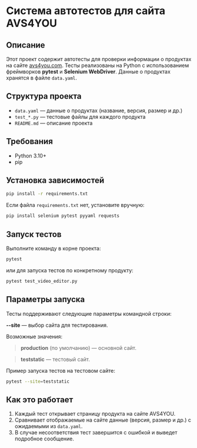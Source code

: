 # Система автотестов для сайта AVS4YOU

## Описание

Этот проект содержит автотесты для проверки информации о продуктах на сайте [avs4you.com](https://www.avs4you.com/). Тесты реализованы на Python с использованием фреймворков **pytest** и **Selenium WebDriver**. Данные о продуктах хранятся в файле `data.yaml`.

## Структура проекта

- `data.yaml` — данные о продуктах (название, версия, размер и др.)
- `test_*.py` — тестовые файлы для каждого продукта
- `README.md` — описание проекта

## Требования

- Python 3.10+
- pip

## Установка зависимостей

```bash
pip install -r requirements.txt
```

Если файла `requirements.txt` нет, установите вручную:

```bash
pip install selenium pytest pyyaml requests
```

## Запуск тестов

Выполните команду в корне проекта:

```bash
pytest
```

или для запуска тестов по конкретному продукту:

```bash
pytest test_video_editor.py
```

## Параметры запуска
Тесты поддерживают следующие параметры командной строки:

**--site** — выбор сайта для тестирования. 

Возможные значения:

> **production**
(по умолчанию) — основной сайт.

> **teststatic**
— тестовый сайт.

Пример запуска тестов на тестовом сайте:
```bash
pytest --site=teststatic
```

## Как это работает

1. Каждый тест открывает страницу продукта на сайте AVS4YOU.
2. Сравнивает отображаемые на сайте данные (версия, размер и др.) с ожидаемыми из `data.yaml`.
3. В случае несоответствия тест завершится с ошибкой и выведет подробное сообщение.

